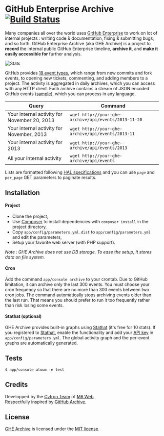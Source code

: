 # GitHub Enterprise Archive [![Build Status](https://api.travis-ci.org/M6Web/GitHubEnterpriseArchive.png?branch=master)](http://travis-ci.org/M6Web/GitHubEnterpriseArchive)

Many companies all over the world uses [GitHub Enterprise](https://enterprise.github.com/) to work on lot of internal projects : writing code & documentation, fixing & submitting bugs, and so forth. GitHub Enterprise Archive (aka GHE Archive) is a project to **record** the internal public GitHub Enterprise timeline, **archive it**, and **make it easily accessible for** further analysis.

![Stats](http://www.stathat.com//graphs/12/b4/8b195d67d0c36404d1fb1ebfd431.png)

GitHub provides [18 event types](http://developer.github.com/v3/activity/events/types/), which range from new commits and fork events, to opening new tickets, commenting, and adding members to a project. The activity is aggregated in daily archives, which you can access with any HTTP client. Each archive contains a stream of JSON encoded GitHub events ([sample](https://gist.github.com/KuiKui/7583276)), which you can process in any language.

| Query | Command |
|--------|-------------|
| Your internal activity for November 20, 2013 | `wget http://your-ghe-archive/api/events/2013-11-20` |
| Your internal activity for November, 2013 | `wget http://your-ghe-archive/api/events/2013-11` |
| Your internal activity for 2013 | `wget http://your-ghe-archive/api/events/2013` |
| All your internal activity | `wget http://your-ghe-archive/api/events` |

Lists are formatted following [HAL specifications](http://stateless.co/hal_specification.html) and you can use `page` and `per_page` GET parameters to paginate results.

## Installation

#### Project

* Clone the project,
* Use [Composer](http://getcomposer.org/) to install dependencies with `composer install` in the project directory,
* Copy `app/config/parameters.yml.dist` to `app/config/parameters.yml` and edit the parameters,
* Setup your favorite web server (with PHP support).

*Note : GHE Archive does not use DB storage. To ease the setup, it stores data on file system.*

#### Cron

Add the command `app/console archive` to your crontab. Due to GitHub limitation, it can archive only the last 300 events. You must choose your cron frequency so that there are no more than 300 events between two cron jobs. The command automatically stops archiving events older than the last run. That means you should prefer to run it too frequently rather than risk losing some events.

#### Stathat (optional)

GHE Archive provides built-in graphs using [Stathat](http://www.stathat.com/) (it's free for 10 stats). If you registered to [Stathat](http://www.stathat.com/), enable the functionality and add your [API key](https://www.stathat.com/settings#ez-api) in `app/config/parameters.yml`. The global activity graph and the per-event graphs are automatically generated.

## Tests

```
$ app/console atoum -e test
```

## Credits

Developped by the [Cytron Team](http://cytron.fr/) of [M6 Web](http://tech.m6web.fr/).  
Respectfully inspired by [GitHub Archive](http://www.githubarchive.org/).

## License

[GHE Archive](https://github.com/M6Web/GitHubEnterpriseArchive) is licensed under the [MIT license](LICENSE).
